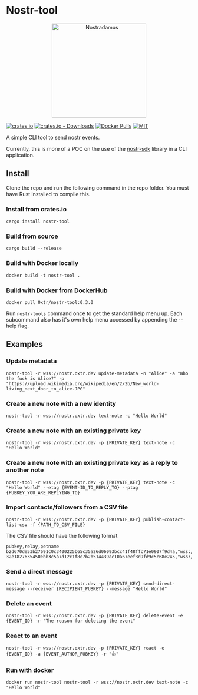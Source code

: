 # Nostr-tool

<p align="center">
  <img src="https://user-images.githubusercontent.com/86188777/209737084-492f91bb-1283-4b54-956b-e9816d909d12.png" width="256" title="Nostradamus">
</p>

[![crates.io](https://img.shields.io/crates/v/nostr-tool.svg)](https://crates.io/crates/nostr-tool)
[![crates.io - Downloads](https://img.shields.io/crates/d/nostr-tool)](https://crates.io/crates/nostr-tool)
[![Docker Pulls](https://img.shields.io/docker/pulls/0xtr/nostr-tool)](https://hub.docker.com/r/0xtr/nostr-tool)
[![MIT](https://img.shields.io/crates/l/nostr-tool.svg)](LICENSE)



A simple CLI tool to send nostr events.

Currently, this is more of a POC on the use of the [nostr-sdk](https://github.com/rust-nostr/nostr) library in a CLI
application.

## Install

Clone the repo and run the following command in the repo folder. You must have Rust installed to compile this.

### Install from crates.io
```shell
cargo install nostr-tool
```

### Build from source
```shell
cargo build --release
```

### Build with Docker locally
```shell
docker build -t nostr-tool .
```
### Build with Docker from DockerHub
```shell
docker pull 0xtr/nostr-tool:0.3.0
```

Run `nostr-tools` command once to get the standard help menu up. Each subcommand also has it's own help menu accessed by appending the --help flag.

## Examples

### Update metadata
```shell
nostr-tool -r wss://nostr.oxtr.dev update-metadata -n "Alice" -a "Who the fuck is Alice?" -p "https://upload.wikimedia.org/wikipedia/en/2/2b/New_world-living_next_door_to_alice.JPG"
```

### Create a new note with a new identity

```shell
nostr-tool -r wss://nostr.oxtr.dev text-note -c "Hello World"
```

### Create a new note with an existing private key

```shell
nostr-tool -r wss://nostr.oxtr.dev -p {PRIVATE_KEY} text-note -c "Hello World"
```

### Create a new note with an existing private key as a reply to another note

```shell
nostr-tool -r wss://nostr.oxtr.dev -p {PRIVATE_KEY} text-note -c "Hello World" --etag {EVENT-ID_TO_REPLY_TO} --ptag {PUBKEY_YOU_ARE_REPLYING_TO}
```

### Import contacts/followers from a CSV file

```shell
nostr-tool -r wss://nostr.oxtr.dev -p {PRIVATE_KEY} publish-contact-list-csv -f {PATH_TO_CSV_FILE}
```

The CSV file should have the following format
```csv
pubkey,relay,petname
b2d670de53b27691c0c3400225b65c35a26d06093bcc41f48ffc71e0907f9d4a,"wss://nostr.oxtr.dev",""
32e1827635450ebb3c5a7d12c1f8e7b2b514439ac10a67eef3d9fd9c5c68e245,"wss://relay.damus.io",""
```

### Send a direct message

```shell
nostr-tool -r wss://nostr.oxtr.dev -p {PRIVATE_KEY} send-direct-message --receiver {RECIPIENT_PUBKEY} --message "Hello World"
```

### Delete an event

```shell
nostr-tool -r wss://nostr.oxtr.dev -p {PRIVATE_KEY} delete-event -e {EVENT_ID} -r "The reason for deleting the event"
```

### React to an event

```shell
nostr-tool -r wss://nostr.oxtr.dev -p {PRIVATE_KEY} react -e {EVENT_ID} -a {EVENT_AUTHOR_PUBKEY} -r "👍"
```

### Run with docker
```shell
docker run nostr-tool nostr-tool -r wss://nostr.oxtr.dev text-note -c "Hello World"
```
